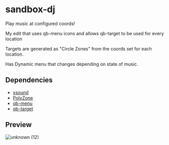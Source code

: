 # sandbox-dj
Play music at configured coords!

My edit that uses qb-menu icons and allows qb-target to be used for every location

Targets are generated as "Circle Zones" from the coords set for each location.

Has Dynamic menu that changes depending on state of music.

## Dependencies
* [xsound](https://github.com/Xogy/xsound)
* [PolyZone](https://github.com/qbcore-framework/PolyZone)
* [qb-menu](https://github.com/qbcore-framework/qb-menu)
* [qb-target](https://github.com/qbcore-framework/qb-target)

## Preview
![unknown (12)](https://cdn.discordapp.com/attachments/976131183421317130/976210960807243796/ezgif-1-c3eeadcd5c.gif?size=4096)

